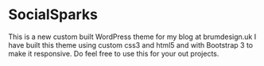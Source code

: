 SocialSparks
============

This is a new custom built WordPress theme for my blog at brumdesign.uk I have built this theme using custom css3 and html5 and with Bootstrap 3 to make it responsive. Do feel free to use this for your out projects.
